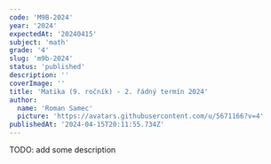 ```yaml
---
code: 'M9B-2024'
year: '2024'
expectedAt: '20240415'
subject: 'math'
grade: '4'
slug: 'm9b-2024'
status: 'published'
description: ''
coverImage: ''
title: 'Matika (9. ročník) - 2. řádný termín 2024'
author:
  name: 'Roman Samec'
  picture: 'https://avatars.githubusercontent.com/u/5671166?v=4'
publishedAt: '2024-04-15T20:11:55.734Z'
---
```


TODO: add some description
